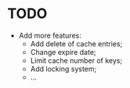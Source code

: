 TODO
=============================

* Add more features:
  * Add delete of cache entries; 
  * Change expire date;
  * Limit cache number of keys;
  * Add locking system;
  * ...
